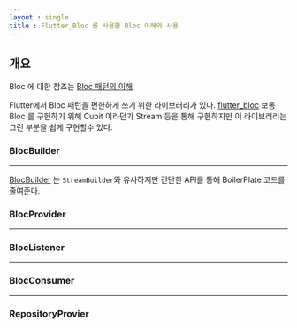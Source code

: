 ```yaml
---
layout : single
title : Flutter_Bloc 를 사용한 Bloc 이해와 사용
---
```


개요
---

Bloc 에 대한 참조는 [Bloc 패턴의 이해](/flutter/bloc/bloc-definition/)

Flutter에서 Bloc 패턴을 편한하게 쓰기 위한 라이브러리가 있다.
[flutter_bloc](https://pub.dev/packages/flutter_bloc) 보통 Bloc 를 구현하기 위해
Cubit 이라던가 Stream 등을 통해 구현하지만 이 라이브러리는 그런 부분을 쉽게 구현할수 있다.

### BlocBuilder
---
[BlocBuilder](https://pub.dev/documentation/flutter_bloc/latest/flutter_bloc/BlocBuilder-class.html) 는 `StreamBuilder`와 유사하지만 간단한 API를 통해 BoilerPlate 코드를 줄여준다.


### BlocProvider
---


### BlocListener
---

### BlocConsumer
---

### RepositoryProvier